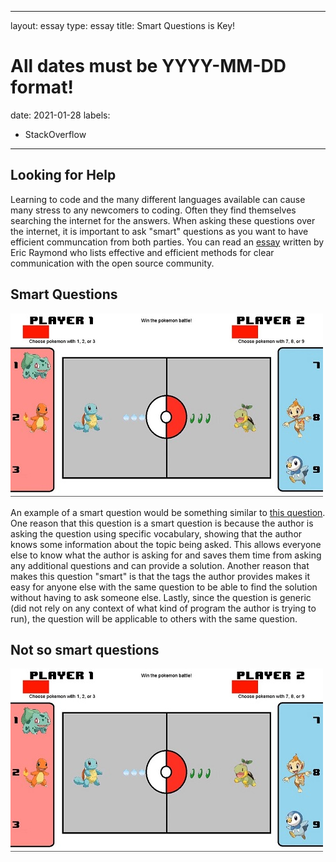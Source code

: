 
---
layout: essay
type: essay
title: Smart Questions is Key!
# All dates must be YYYY-MM-DD format!
date: 2021-01-28
labels:
  - StackOverflow
---


## Looking for Help
Learning to code and the many different languages available can cause many stress to any newcomers to coding. Often they find themselves searching the internet for the answers. When asking these questions over the internet, it is important to ask "smart" questions as you want to have efficient communcation from both parties. You can read an [essay](http://www.catb.org/esr/faqs/smart-questions.html) written by Eric Raymond who lists effective and efficient methods for clear communication with the open source community. 

## Smart Questions

<img class="ui medium right floated rounded image" src="../images/Screenshot_7.jpg"> 

An example of a smart question would be something similar to [this question](https://stackoverflow.com/questions/tagged/javascript?sort=Newest&edited=true). One reason that this question is a smart question is because the author is asking the question using specific vocabulary, showing that the author knows some information about the topic being asked. This allows everyone else to know what the author is asking for and saves them time from asking any additional questions and can provide a solution. Another reason that makes this question "smart" is that the tags the author provides makes it easy for anyone else with the same question to be able to find the solution without having to ask someone else. Lastly, since the question is generic (did not rely on any context of what kind of program the author is trying to run), the question will be applicable to others with the same question.


## Not so smart questions
<img class="ui medium right floated rounded image" src="../images/Screenshot_7.jpg">

